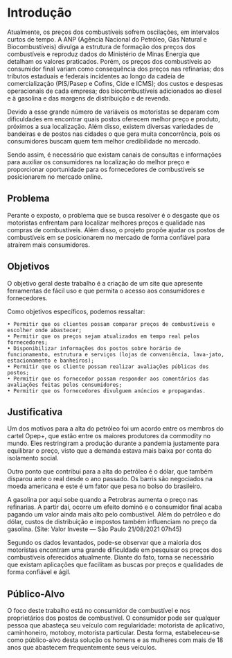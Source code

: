 # Introdução
Atualmente, os preços dos combustíveis sofrem oscilações, em intervalos curtos de tempo. A ANP (Agência Nacional do Petróleo, Gás Natural e Biocombustíveis) divulga a estrutura de formação dos preços dos combustíveis e reproduz dados do Ministério de Minas Energia que detalham os valores praticados. Porém, os preços dos combustíveis ao consumidor final variam como consequência dos preços nas refinarias; dos tributos estaduais e federais incidentes ao longo da cadeia de comercialização (PIS/Pasep e Cofins, Cide e ICMS); dos custos e despesas operacionais de cada empresa; dos biocombustíveis adicionados ao diesel e à gasolina e das margens de distribuição e de revenda.

Devido a esse grande número de variáveis os motoristas se deparam com dificuldades em encontrar quais postos oferecem melhor preço e produto, próximos a sua localização. Além disso, existem diversas variedades de bandeiras e de postos nas cidades o que gera muita concorrência, pois os consumidores buscam quem tem melhor credibilidade no mercado.

Sendo assim, é necessário que existam canais de consultas e informações para auxiliar os consumidores na localização do melhor preço e proporcionar oportunidade para os fornecedores de combustíveis se posicionarem no mercado online.


## Problema
Perante o exposto, o problema que se busca resolver é o desgaste que os motoristas enfrentam para localizar melhores preços e qualidade nas compras de combustíveis.  Além disso, o projeto propõe ajudar os postos de combustíveis em se posicionarem no mercado de forma confiável para atraírem mais consumidores. 


## Objetivos
O objetivo geral deste trabalho é a criação de um site que apresente ferramentas de fácil uso e que permita o acesso aos consumidores e fornecedores.

Como objetivos específicos, podemos ressaltar:

    • Permitir que os clientes possam comparar preços de combustíveis e escolher onde abastecer;
    • Permitir que os preços sejam atualizados em tempo real pelos fornecedores;
    • Disponibilizar informações dos postos sobre horário de funcionamento, estrutura e serviços (lojas de conveniência, lava-jato, estacionamento e banheiros);
    • Permitir que os cliente possam realizar avaliações públicas dos postos;
    • Permitir que os fornecedor possam responder aos comentários das avaliações feitas pelos consumidores;
    • Permitir que os fornecedores divulguem anúncios e propagandas.


## Justificativa

Um dos motivos para a alta do petróleo foi um acordo entre os membros do cartel Opep+, que estão entre os maiores produtores da commodity no mundo. Eles restringiram a produção durante a pandemia justamente para equilibrar o preço, visto que a demanda estava mais baixa por conta do isolamento social.

Outro ponto que contribui para a alta do petróleo é o dólar, que também disparou ante o real desde o ano passado. Os barris são negociados na moeda americana e este é um fator que pesa no bolso do brasileiro.

A gasolina por aqui sobe quando a Petrobras aumenta o preço nas refinarias. A partir daí, ocorre um efeito dominó e o consumidor final acaba pagando um valor ainda mais alto pelo combustível. Além do petróleo e do dólar, custos de distribuição e impostos também influenciam no preço da gasolina.
(Site: Valor Investe — São Paulo 21/08/2021 07h45)

Segundo os dados levantados, pode-se observar que a maioria dos motoristas encontram uma grande dificuldade em pesquisar os preços dos combustíveis oferecidos atualmente. Diante do fato, torna se necessário que existam aplicações que facilitam as buscas por preços e qualidades de forma confiável e ágil. 


## Público-Alvo

O foco deste trabalho está no consumidor de combustível e nos proprietários dos postos de combustível.
O consumidor pode ser qualquer pessoa que abasteça seu veículo com regularidade: motorista de aplicativo, caminhoneiro, motoboy, motorista particular.
Desta forma, estabeleceu-se como público-alvo desta solução os homens e as mulheres com mais de 18 anos que abastecem frequentemente seus veículos.

